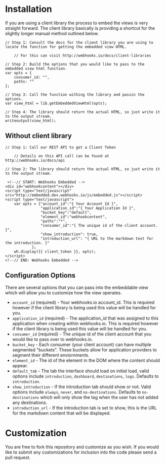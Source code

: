 # Installation

If you are using a client library the process to embed the views is very straight forward.  The client library basically is providing a shortcut for the slightly longer manual method outlined below.

```
// Step 1: Consult the docs for the client library you are using to locate the function for getting the embedded view HTML.

	// For this can visit http://webhooks.io/docs/client-libraries

// Step 2: Build the options that you would like to pass to the embedded view html function.
var opts = {
	consumer_id: "",
	paths: ""
};

// Step 3: Call the function withing the library and passin the options.
var view_html = lib.getEmbeddedViewHtml(opts);

// Step 4: The library should return the actual HTML, so just write it to the output stream.
writeoutput(view_html);
```

## Without client library

```
// Step 1: Call our REST API to get a Client Token

	// Details on this API call can be found at http://webhooks.io/docs/api

// Step 2: The library should return the actual HTML, so just write it to the output stream.

 <!--// START: Webhooks Embedded -->
<div id="webhookcontent"></div>
<script type="text/javascript" src="http://embedded.dev.webhooks.io/js/embedded.js"></script>
<script type="text/javascript">
    var opts = {"account_id":"{ Your Account Id }",
                "application_id":"{ Your Application Id }",
                "bucket_key":"default",
                "element_id":"webhookcontent",
                "paths":"*",
                "consumer_id":"{ The unique id of the client account. }",
                "show_introduction": true,
                "introduction_url": "{ URL to the markdown text for the introduction. }"
            }; 
    wh.display({{ client_token }}, opts);
</script>
<!--// END: Webhooks Embedded -->
```
## Configuration Options
There are several options that you can pass into the embeddable view which will allow you to customize how the view operates.

* ```account_id``` (required) - Your webhooks.io account_id.  This is required however if the client library is being used this value will be handled for you.
* ```application_id``` (required) - The application_id that was assigned to this application when creating within webhooks.io.  This is required however if the client library is being used this value will be handled for you.
* ```consumer_id``` (required) - The unique id of the client account that you would like to pass over to webhooks.io.
* ```bucket_key``` - Each consumer (your client account) can have multiple segmented "buckets".  These buckets allow for application providers to segment their different enviornments.
* ```element_id``` - The id of the element in the DOM where the content should appear.
* ```default_tab``` - The tab the interface should load on initial load, valid options include ```introduction```, ```dashboard```, ```destinations```, ```logs```.  Defaults to ```introduction```.
* ```show_introduction``` - If the introduction tab should show or not. Valid options include ```always```, ```never```, and ```no-destinations```.  Defaults to ```no-destinations``` which will only show the tag when the user has not added any destinations.
* ```introduction_url``` - If the introduction tab is set to show, this is the URL for the markdown content that will be displayed.


# Customization
You are free to fork this repository and customize as you wish.  If you would like to submit any customizations for inclusion into the code please send a pull request.
